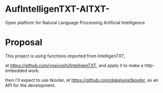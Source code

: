 # AufIntelligenTXT-AITXT-
Open platform for Natural Language Processing Artificial Intelligence

# Proposal
This project is using functions imported from IntelligenTXT,

at https://github.com/yosiyoshi/IntelligenTXT, and apply it to make a http-embedded work.

then I'll expect to use tkouter, at https://github.com/dokelung/tkouter, as an API for the development.
